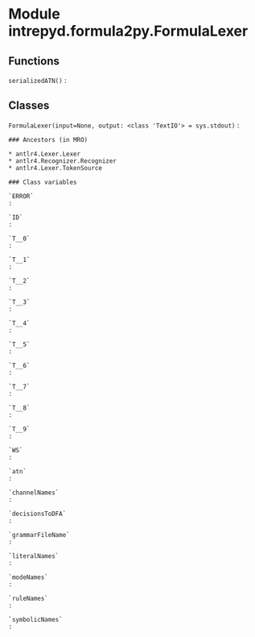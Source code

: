 Module intrepyd.formula2py.FormulaLexer
=======================================

Functions
---------

    
`serializedATN()`
:   

Classes
-------

`FormulaLexer(input=None, output: <class 'TextIO'> = sys.stdout)`
:   

    ### Ancestors (in MRO)

    * antlr4.Lexer.Lexer
    * antlr4.Recognizer.Recognizer
    * antlr4.Lexer.TokenSource

    ### Class variables

    `ERROR`
    :

    `ID`
    :

    `T__0`
    :

    `T__1`
    :

    `T__2`
    :

    `T__3`
    :

    `T__4`
    :

    `T__5`
    :

    `T__6`
    :

    `T__7`
    :

    `T__8`
    :

    `T__9`
    :

    `WS`
    :

    `atn`
    :

    `channelNames`
    :

    `decisionsToDFA`
    :

    `grammarFileName`
    :

    `literalNames`
    :

    `modeNames`
    :

    `ruleNames`
    :

    `symbolicNames`
    :